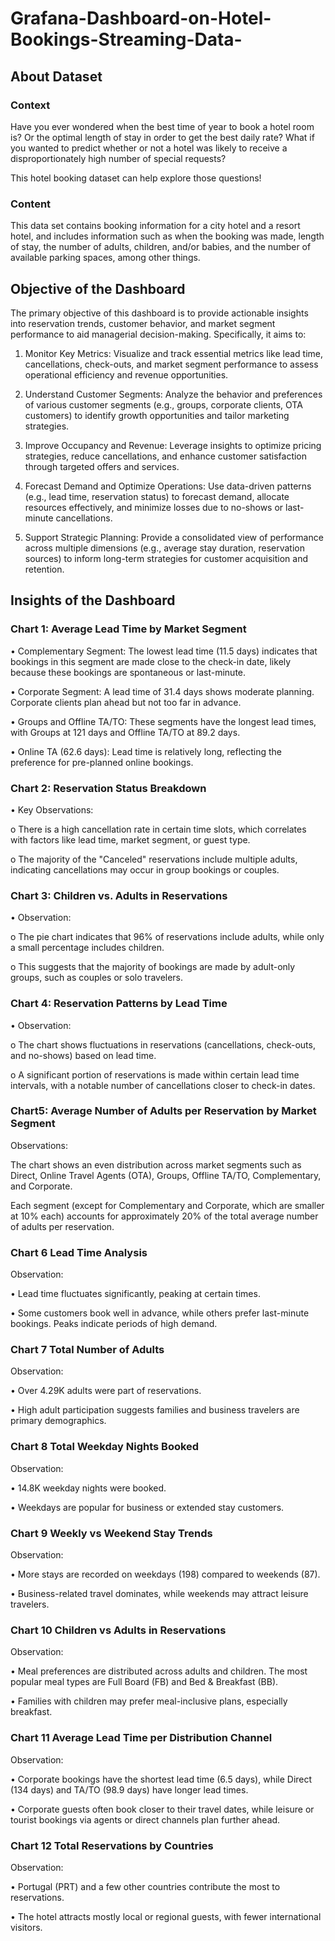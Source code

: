 # Grafana-Dashboard-on-Hotel-Bookings-Streaming-Data-

## About Dataset

### Context
Have you ever wondered when the best time of year to book a hotel room is? Or the optimal length of stay in order to get the best daily rate? What if you wanted to predict whether or not a hotel was likely to receive a disproportionately high number of special requests?

This hotel booking dataset can help explore those questions!

### Content
This data set contains booking information for a city hotel and a resort hotel, and includes information such as when the booking was made, length of stay, the number of adults, children, and/or babies, and the number of available parking spaces, among other things.

## Objective of the Dashboard
The primary objective of this dashboard is to provide actionable insights into reservation trends, customer behavior, and market segment performance to aid managerial decision-making. Specifically, it aims to:

1. Monitor Key Metrics: Visualize and track essential metrics like lead time, cancellations, check-outs, and market segment performance to assess operational efficiency and revenue opportunities.

2. Understand Customer Segments: Analyze the behavior and preferences of various customer segments (e.g., groups, corporate clients, OTA customers) to identify growth opportunities and tailor marketing strategies.

3. Improve Occupancy and Revenue: Leverage insights to optimize pricing strategies, reduce cancellations, and enhance customer satisfaction through targeted offers and services.

4. Forecast Demand and Optimize Operations: Use data-driven patterns (e.g., lead time, reservation status) to forecast demand, allocate resources effectively, and minimize losses due to no-shows or last-minute cancellations.

5. Support Strategic Planning: Provide a consolidated view of performance across multiple dimensions (e.g., average stay duration, reservation sources) to inform long-term strategies for customer acquisition and retention.

## Insights of the Dashboard

### Chart 1: Average Lead Time by Market Segment

• Complementary Segment: The lowest lead time (11.5 days) indicates that bookings in this segment are made close to the check-in date, likely because these bookings are spontaneous or last-minute.

• Corporate Segment: A lead time of 31.4 days shows moderate planning. Corporate clients plan ahead but not too far in advance.

• Groups and Offline TA/TO: These segments have the longest lead times, with Groups at 121 days and Offline TA/TO at 89.2 days.

• Online TA (62.6 days): Lead time is relatively long, reflecting the preference for pre-planned online bookings.

### Chart 2: Reservation Status Breakdown

• Key Observations:

o There is a high cancellation rate in certain time slots, which correlates with factors like lead time, market segment, or guest type.

o The majority of the "Canceled" reservations include multiple adults, indicating cancellations may occur in group bookings or couples.

### Chart 3: Children vs. Adults in Reservations

• Observation:

o The pie chart indicates that 96% of reservations include adults, while only a small percentage includes children.

o This suggests that the majority of bookings are made by adult-only groups, such as couples or solo travelers.

### Chart 4: Reservation Patterns by Lead Time

• Observation:

o The chart shows fluctuations in reservations (cancellations, check-outs, and no-shows) based on lead time.

o A significant portion of reservations is made within certain lead time intervals, with a notable number of cancellations closer to check-in dates.

### Chart5: Average Number of Adults per Reservation by Market Segment

Observations:

The chart shows an even distribution across market segments such as Direct, Online Travel Agents (OTA), Groups, Offline TA/TO, Complementary, and Corporate.

Each segment (except for Complementary and Corporate, which are smaller at 10% each) accounts for approximately 20% of the total average number of adults per reservation.

### Chart 6 Lead Time Analysis

Observation:

• Lead time fluctuates significantly, peaking at certain times.

• Some customers book well in advance, while others prefer last-minute bookings. Peaks indicate periods of high demand.

### Chart 7 Total Number of Adults

Observation:

• Over 4.29K adults were part of reservations.

• High adult participation suggests families and business travelers are primary demographics.

### Chart 8 Total Weekday Nights Booked

Observation:

• 14.8K weekday nights were booked.

• Weekdays are popular for business or extended stay customers.

### Chart 9 Weekly vs Weekend Stay Trends

Observation:

• More stays are recorded on weekdays (198) compared to weekends (87).

• Business-related travel dominates, while weekends may attract leisure travelers.

### Chart 10 Children vs Adults in Reservations

Observation:

• Meal preferences are distributed across adults and children. The most popular meal types are Full Board (FB) and Bed & Breakfast (BB).

• Families with children may prefer meal-inclusive plans, especially breakfast.

### Chart 11 Average Lead Time per Distribution Channel

Observation:

• Corporate bookings have the shortest lead time (6.5 days), while Direct (134 days) and TA/TO (98.9 days) have longer lead times.

• Corporate guests often book closer to their travel dates, while leisure or tourist bookings via agents or direct channels plan further ahead.

### Chart 12 Total Reservations by Countries

Observation:

• Portugal (PRT) and a few other countries contribute the most to reservations.

• The hotel attracts mostly local or regional guests, with fewer international visitors.
